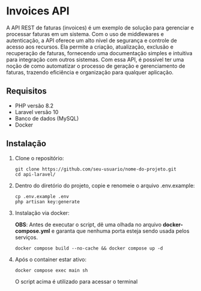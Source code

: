 # Invoices API

A API REST de faturas (invoices) é um exemplo de solução para gerenciar e processar faturas em um sistema. Com o uso de middlewares e autenticação, a API oferece um alto nível de segurança e controle de acesso aos recursos. Ela permite a criação, atualização, exclusão e recuperação de faturas, fornecendo uma documentação simples e intuitiva para integração com outros sistemas. Com essa API, é possível ter uma noção de como automatizar o processo de geração e gerenciamento de faturas, trazendo eficiência e organização para qualquer aplicação.

## Requisitos

- PHP versão 8.2
- Laravel versão 10
- Banco de dados (MySQL)
- Docker

## Instalação

1. Clone o repositório:

   ```shell
   git clone https://github.com/seu-usuario/nome-do-projeto.git
   cd api-laravel/
   ```
2. Dentro do diretório do projeto, copie e renomeie o arquivo .env.example:

   ```shell
   cp .env.example .env
   php artisan key:generate
   ```
3. Instalação via docker:
   
   **OBS**: Antes de executar o script, dê uma olhada no arquivo **docker-compose.yml** e garanta que nenhuma porta esteja sendo usada pelos serviços.
   ```shell
   docker compose build --no-cache && docker compose up -d
   ```
5. Após o container estar ativo:

   ```shell
   docker compose exec main sh
   ```
   O script acima é utilizado para acessar o terminal


